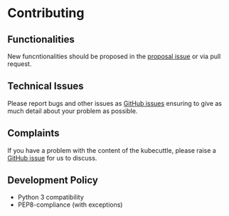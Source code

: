# Contributing

## Functionalities

New funcntionalities should be proposed in the [proposal issue](https://github.com/thangap81/kubecuttle/issues)
or via pull request.

## Technical Issues

Please report bugs and other issues as [GitHub issues](https://github.com/thangap81/kubecuttle/issues)
ensuring to give as much detail about your problem as possible.

## Complaints

If you have a problem with the content of the kubecuttle, please raise a [GitHub issue](https://github.com/thangap81/kubecuttle/issues)
for us to discuss.

## Development Policy

- Python 3 compatibility
- PEP8-compliance (with exceptions)
